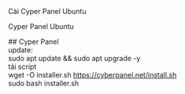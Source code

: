 Cài Cyper Panel Ubuntu

Cyper Panel Ubuntu

\## Cyper Panel  
update:  
sudo apt update && sudo apt upgrade -y  
tải script  
wget -O installer.sh https://cyberpanel.net/install.sh  
sudo bash installer.sh

